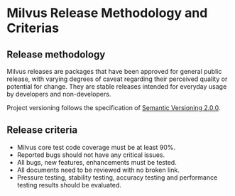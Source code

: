 # Milvus Release Methodology and Criterias

## Release methodology

Milvus releases are packages that have been approved for general public release, with varying degrees of caveat regarding their perceived quality or potential for change. 
They are stable releases intended for everyday usage by developers and non-developers.

Project versioning follows the specification of [Semantic Versioning 2.0.0](https://semver.org/).

## Release criteria

-   Milvus core test code coverage must be at least 90%.
-   Reported bugs should not have any critical issues.
-   All bugs, new features, enhancements must be tested.
-   All documents need to be reviewed with no broken link.
-   Pressure testing, stability testing, accuracy testing and performance testing results should be evaluated.

